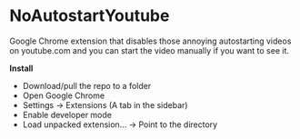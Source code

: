 NoAutostartYoutube
==================
Google Chrome extension that disables those annoying autostarting videos on youtube.com and you can start the video manually if you want to see it.

**Install**
- Download/pull the repo to a folder
- Open Google Chrome
- Settings -> Extensions (A tab in the sidebar) 
- Enable developer mode
- Load unpacked extension... -> Point to the directory
